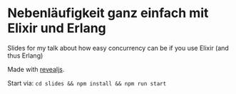 # Nebenläufigkeit ganz einfach mit Elixir und Erlang

Slides for my talk about how easy concurrency can be if you use Elixir (and thus Erlang)

Made with [revealjs](https://github.com/hakimel/reveal.js).

Start via: `cd slides && npm install && npm run start`
